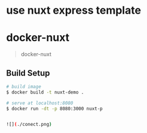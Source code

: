 # use  nuxt express template

# docker-nuxt

> docker-nuxt

## Build Setup

``` bash
# build image
$ docker build -t nuxt-demo .

# serve at localhost:8080
$ docker run -dt -p 8080:3000 nuxt-p


![](./conect.png)